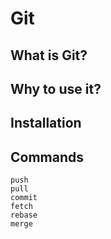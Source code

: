 # Git

## What is Git?

## Why to use it?

## Installation

## Commands

```
push
pull
commit
fetch
rebase
merge
```

